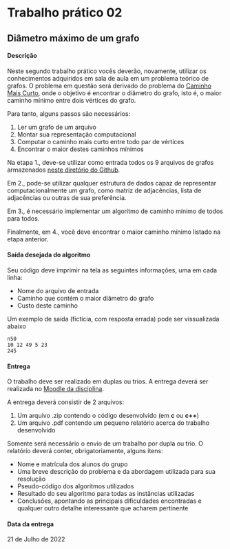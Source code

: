 
# Trabalho prático 02
## Diâmetro máximo de um grafo 

#### Descrição
Neste segundo trabalho prático vocês deverão, novamente, utilizar os conhecimentos adquiridos em sala de aula em um problema teórico de grafos. O problema em questão será derivado do problema do [Caminho Mais Curto](https://pt.wikipedia.org/wiki/Problema_do_caminho_m%C3%ADnimo), onde o objetivo é encontrar o diâmetro do grafo, isto é, o maior caminho mínimo entre dois vértices do grafo.

Para tanto, alguns passos são necessários:

 1. Ler um grafo de um arquivo
 2. Montar sua representação computacional
 3. Computar o caminho mais curto entre todo par de vértices
 4. Encontrar o maior destes caminhos mínimos

Na etapa 1., deve-se utilizar como entrada todos os 9 arquivos de grafos armazenados [neste diretório do Github](https://github.com/iagoac/dce529/tree/main/trabalhos_praticos/instancias/trabalho_02).

Em 2., pode-se utilizar qualquer estrutura de dados capaz de representar computacionalmente um grafo, como matriz de adjacências, lista de adjacências ou outras de sua preferência.

Em 3., é necessário implementar um algoritmo de caminho mínimo de todos para todos.

Finalmente, em 4., você deve encontrar o maior caminho mínimo listado na etapa anterior.

#### Saída desejada do algoritmo
Seu código deve imprimir na tela as seguintes informações, uma em cada linha:

 - Nome do arquivo de entrada
 - Caminho que contém o maior diâmetro do grafo
 - Custo deste caminho

Um exemplo de saída (fictícia, com resposta errada) pode ser vissualizada abaixo

    n50
    10 12 49 5 23
    245

#### Entrega

O trabalho deve ser realizado em duplas ou trios. A entrega deverá ser realizada no [Moodle da disciplina](https://ead.unifal-mg.edu.br/moodle2/mod/assign/view.php?id=272949).

A entrega deverá consistir de 2 arquivos:

 1. Um arquivo .zip contendo o código desenvolvido (em **c** ou **c++**)
 2. Um arquivo .pdf contendo um pequeno relatório acerca do trabalho desenvolvido

Somente será necessário o envio de um trabalho por dupla ou trio. O relatório deverá conter, obrigatoriamente, alguns itens:

 - Nome e matrícula dos alunos do grupo
 - Uma breve descrição do problema e da abordagem utilizada para sua resolução
 - Pseudo-código dos algoritmos utilizados
 - Resultado do seu algoritmo para todas as instâncias utilizadas
 - Conclusões, apontando as principais dificuldades encontradas e qualquer outro detalhe interessante que acharem pertinente

#### Data da entrega
21 de Julho de 2022
